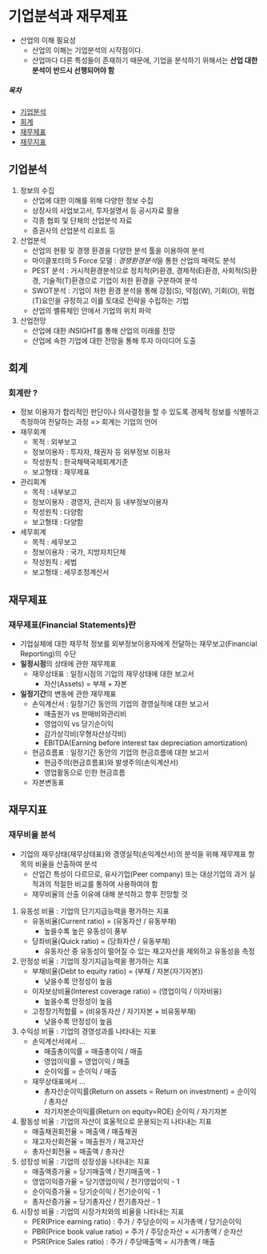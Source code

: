 # 기업분석과 재무제표
- 산업의 이해 필요성
    - 산업의 이해는 기업분석의 시작점이다.
    - 산업마다 다른 특성들이 존재하기 때문에, 기업을 분석하기 위해서는 **산업 대한 분석이 반드시 선행되어야 함**
##### 목차
- [기업분석](#기업분석)
- [회계](#회계)
- [재무제표](#재무제표)
- [재무지표](#재무지표)
## 기업분석
1. 정보의 수집
    - 산업에 대한 이해를 위해 다양한 정보 수집
    - 상장사의 사업보고서, 투자설명서 등 공시자료 활용
    - 각종 협회 및 단체의 산업분석 자료
    - 증권사의 산업분석 리포트 등
2. 산업분석
    - 산업의 현황 및 경쟁 환경을 다양한 분석 툴을 이용하여 분석
    - 마이클포터의 5 Force 모델 : *경쟁환경분석*을 통한 산업의 매력도 분석
    - PEST 분석 : 거시적환경분석으로 정치적(P)환경, 경제적(E)환경, 사회적(S)환경, 기술적(T)환경으로 기업이 처한 환경을 구분하여 분석
    - SWOT분석 : 기업이 처한 환경 분석을 통해 강점(S), 약점(W), 기회(O), 위협(T)요인을 규정하고 이를 토대로 전략을 수립하는 기법
    - 산업의 밸류체인 안에서 기업의 위치 파악
3. 산업전망
    - 산업에 대한 iNSIGHT를 통해 산업의 미래를 전망
    - 산업에 속한 기업에 대한 전망을 통해 투자 아이디어 도출

## 회계
### 회계란 ?
- 정보 이용자가 합리적인 판단이나 의사결정을 할 수 있도록 경제적 정보를 식별하고 측정하여 전달하는 과정 => 회계는 기업의 언어
- 재무회계
    - 목적 : 외부보고
    - 정보이용자 : 투자자, 채권자 등 외부정보 이용자
    - 작성원칙 : 한국채택국제회계기준
    - 보고형태 : 재무제표
- 관리회계
    - 목적 : 내부보고
    - 정보이용자 : 경영자, 관리자 등 내부정보이용자
    - 작성원칙 : 다양함
    - 보고형태 : 다양함
- 세무회계
    - 목적 : 세무보고
    - 정보이용자 : 국가, 지방자치단체
    - 작성원칙 : 세법
    - 보고형태 : 세무조정계산서

## 재무제표
### 재무제표(Financial Statements)란
- 기업실체에 대한 재무적 정보를 외부정보이용자에게 전달하는 재무보고(Financial Reporting)의 수단
- **일정시점**의 상태에 관한 재무제표
    - 재무상태표 : 일정시점의 기업의 재무상태에 대한 보고서
        - 자산(Assets) = 부채 + 자본
- **일정기간**의 변동에 관한 재무제표
    - 손익계산서 : 일정기간 동안의 기업의 경영실적에 대한 보고서
        - 매출원가 vs 판매비와관리비
        - 영업이익 vs 당기순이익
        - 감가상각비(무형자산상각비)
        - EBITDA(Earning before interest tax depreciation amortization)
    - 현금흐름표 : 일정기간 동안의 기업의 현금흐름에 대한 보고서
        - 현금주의(현금흐름표)와 발생주의(손익계산서)
        - 영업활동으로 인한 현금흐름
    - 자본변동표

## 재무지표
### 재무비율 분석
- 기업의 재무상태(재무상태표)와 경영실적(손익계산서)의 분석을 위해 재무제표 항목의 비율을 산출하여 분석
    - 산업간 특성이 다르므로, 유사기업(Peer company) 또는 대상기업의 과거 실적과의 적절한 비교를 통하여 사용하여야 함
    - 재무비율의 산출 이유에 대해 분석하고 향후 전망할 것
1. 유동성 비율 : 기업의 단기지급능력을 평가하는 지표 
    - 유동비율(Current ratio) = (유동자산 / 유동부채)
        - 높을수록 높은 유동성이 풍부
    - 당좌비율(Quick ratio) = (당좌자산 / 유동부채)
        - 유동자산 중 유동성이 떨어질 수 있는 재고자산을 제외하고 유동성을 측정
2. 안정성 비율 : 기업의 장기지급능력을 평가하는 지표
    - 부채비율(Debt to equity ratio) = (부채 / 자본(자기자본))
        - 낮을수록 안정성이 높음
    - 이자보상비율(Interest coverage ratio) = (영업이익 / 이자비융)
        - 높을수록 안정성이 높음
    - 고정장기적합률 = (비유동자산 / 자기자본 + 비유동부채)
        - 낮을수록 안정성이 높음
3. 수익성 비율 : 기업의 경영성과를 나타내는 지표
    - 손익계산서에서 ...
        - 매출총이익률 = 매출총이익 / 매출
        - 영업이익률 = 영업이익 / 매출
        - 순이익률 = 순이익 / 매출
    - 재무상태표에서 ...
        - 총자산순이익률(Return on assets = Return on investment) = 순이익 / 총자산
        - 자기자본순이익률(Return on equity=ROE) 순이익 / 자기자본
4. 활동성 비율 : 기업의 자산이 효울적으로 운용되는지 나타내는 지표
    - 매출채권회전율 = 매출액 / 매출채권
    - 재고자산회전율 = 매출원가 / 재고자산
    - 총자산회전율 = 매출액 / 총자산
5. 성장성 비율 : 기업의 성장성을 나타내는 지표
    - 매출액증가율 = 당기매출액 / 전기매출액 - 1
    - 영업이익증가율 = 당기영업이익 / 전기영업이익 - 1
    - 순이익증가율 = 당기순이익 / 전기순이익 - 1
    - 총자산증가율 = 당기총자산 / 전기총자산 - 1
6. 시장성 비율 : 기업의 시장가치와의 비율을 나타내는 지표
    - PER(Price earning ratio) : 주가 / 주당순이익 = 시가총액 / 당기순이익
    - PBR(Price book value ratio) = 주가 / 주당순자산 = 시가총액 / 순자산
    - PSR(Price Sales ratio) : 주가 / 주당매출액 = 시가총액 / 매출
##### 